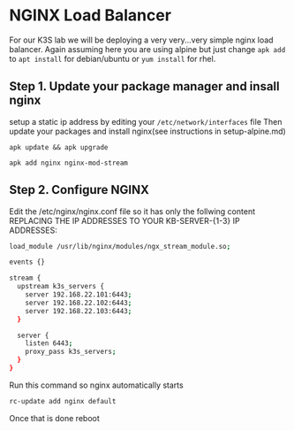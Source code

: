# NGINX Load Balancer
For our K3S lab we will be deploying a very very...very simple nginx load balancer.
Again assuming here you are using alpine but just change `apk add` to `apt install` for debian/ubuntu or `yum install` for rhel.

## Step 1. Update your package manager and insall nginx
setup a static ip address by editing your `/etc/network/interfaces` file
Then update your packages and install nginx(see instructions in setup-alpine.md)
```
apk update && apk upgrade
```
```
apk add nginx nginx-mod-stream
```

## Step 2. Configure NGINX
Edit the /etc/nginx/nginx.conf file so it has only the follwing content REPLACING THE IP ADDRESSES TO YOUR KB-SERVER-{1-3} IP ADDRESSES:
```bash
load_module /usr/lib/nginx/modules/ngx_stream_module.so;

events {}

stream {
  upstream k3s_servers {
    server 192.168.22.101:6443;
    server 192.168.22.102:6443;
    server 192.168.22.103:6443;
  }

  server {
    listen 6443;
    proxy_pass k3s_servers;
  }
}
```
Run this command so nginx automatically starts
```bash
rc-update add nginx default
```
Once that is done reboot

